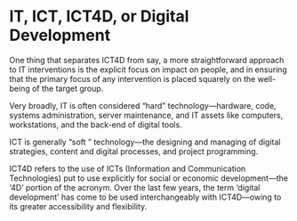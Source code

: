 # IT, ICT, ICT4D, or Digital Development

One thing that separates ICT4D from say, a more straightforward approach to IT interventions is the explicit focus on impact on people, and in ensuring that the primary focus of any intervention is placed squarely on the well-being of the target group.

Very broadly, IT is often considered “hard” technology—hardware, code, systems administration, server maintenance, and IT assets like computers, workstations, and the back-end of digital tools.

ICT is generally “soft ” technology—the designing and managing of digital strategies, content and digital processes, and project programming.

ICT4D refers to the use of ICTs \(Information and Communication Technologies\) put to use explicitly for social or economic development—the ‘4D’ portion of the acronym. Over the last few years, the term ‘digital development’ has come to be used interchangeably with ICT4D—owing to its greater accessibility and flexibility.

